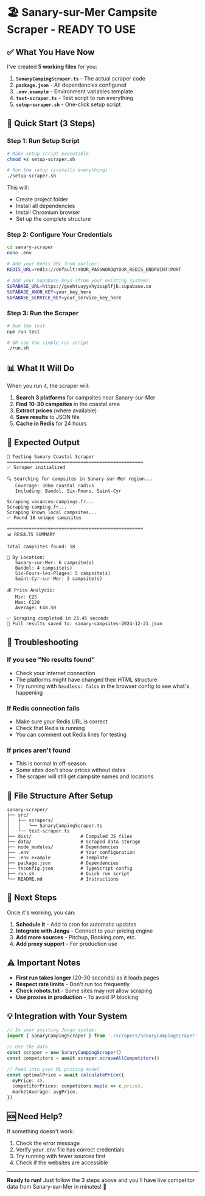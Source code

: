 # 🏖️ Sanary-sur-Mer Campsite Scraper - READY TO USE

## ✅ What You Have Now

I've created **5 working files** for you:

1. **`SanaryCampingScraper.ts`** - The actual scraper code
2. **`package.json`** - All dependencies configured
3. **`.env.example`** - Environment variables template
4. **`test-scraper.ts`** - Test script to run everything
5. **`setup-scraper.sh`** - One-click setup script

## 🚀 Quick Start (3 Steps)

### Step 1: Run Setup Script

```bash
# Make setup script executable
chmod +x setup-scraper.sh

# Run the setup (installs everything)
./setup-scraper.sh
```

This will:

- Create project folder
- Install all dependencies
- Install Chromium browser
- Set up the complete structure

### Step 2: Configure Your Credentials

```bash
cd sanary-scraper
nano .env

# Add your Redis URL from earlier:
REDIS_URL=redis://default:YOUR_PASSWORD@YOUR_REDIS_ENDPOINT:PORT

# Add your Supabase keys (from your existing system):
SUPABASE_URL=https://geehtuuyyxhyissplfjb.supabase.co
SUPABASE_ANON_KEY=your_key_here
SUPABASE_SERVICE_KEY=your_service_key_here
```

### Step 3: Run the Scraper

```bash
# Run the test
npm run test

# OR use the simple run script
./run.sh
```

## 📊 What It Will Do

When you run it, the scraper will:

1. **Search 3 platforms** for campsites near Sanary-sur-Mer
2. **Find 10-30 campsites** in the coastal area
3. **Extract prices** (where available)
4. **Save results** to JSON file
5. **Cache in Redis** for 24 hours

## 🎯 Expected Output

```
🧪 Testing Sanary Coastal Scraper
==================================================
✅ Scraper initialized

🔍 Searching for campsites in Sanary-sur-Mer region...
   Coverage: 30km coastal radius
   Including: Bandol, Six-Fours, Saint-Cyr

Scraping vacances-campings.fr...
Scraping camping.fr...
Scraping known local campsites...
✅ Found 18 unique campsites

==================================================
📊 RESULTS SUMMARY

Total campsites found: 18

📍 By Location:
   Sanary-sur-Mer: 6 campsite(s)
   Bandol: 4 campsite(s)
   Six-Fours-les-Plages: 5 campsite(s)
   Saint-Cyr-sur-Mer: 3 campsite(s)

💰 Price Analysis:
   Min: €25
   Max: €120
   Average: €48.50

✅ Scraping completed in 23.45 seconds
📁 Full results saved to: sanary-campsites-2024-12-21.json
```

## 🔧 Troubleshooting

### If you see "No results found"

- Check your internet connection
- The platforms might have changed their HTML structure
- Try running with `headless: false` in the browser config to see what's happening

### If Redis connection fails

- Make sure your Redis URL is correct
- Check that Redis is running
- You can comment out Redis lines for testing

### If prices aren't found

- This is normal in off-season
- Some sites don't show prices without dates
- The scraper will still get campsite names and locations

## 📁 File Structure After Setup

```
sanary-scraper/
├── src/
│   ├── scrapers/
│   │   └── SanaryCampingScraper.ts
│   └── test-scraper.ts
├── dist/                  # Compiled JS files
├── data/                  # Scraped data storage
├── node_modules/          # Dependencies
├── .env                   # Your configuration
├── .env.example           # Template
├── package.json           # Dependencies
├── tsconfig.json          # TypeScript config
├── run.sh                 # Quick run script
└── README.md              # Instructions
```

## 🎯 Next Steps

Once it's working, you can:

1. **Schedule it** - Add to cron for automatic updates
2. **Integrate with Jengu** - Connect to your pricing engine
3. **Add more sources** - Pitchup, Booking.com, etc.
4. **Add proxy support** - For production use

## ⚠️ Important Notes

- **First run takes longer** (20-30 seconds) as it loads pages
- **Respect rate limits** - Don't run too frequently
- **Check robots.txt** - Some sites may not allow scraping
- **Use proxies in production** - To avoid IP blocking

## 💡 Integration with Your System

```typescript
// In your existing Jengu system:
import { SanaryCampingScraper } from './scrapers/SanaryCampingScraper'

// Use the data
const scraper = new SanaryCampingScraper()
const competitors = await scraper.scrapeAllCompetitors()

// Feed into your ML pricing model
const optimalPrice = await calculatePrice({
  myPrice: 45,
  competitorPrices: competitors.map(c => c.price),
  marketAverage: avgPrice,
})
```

## 🆘 Need Help?

If something doesn't work:

1. Check the error message
2. Verify your .env file has correct credentials
3. Try running with fewer sources first
4. Check if the websites are accessible

---

**Ready to run!** Just follow the 3 steps above and you'll have live competitor data from Sanary-sur-Mer in minutes! 🚀
